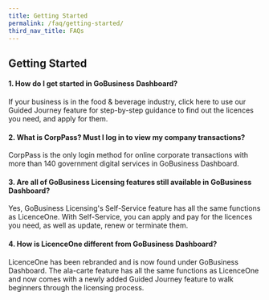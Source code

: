 ```yaml
---
title: Getting Started
permalink: /faq/getting-started/
third_nav_title: FAQs
---
```


## Getting Started

#### 1. How do I get started in GoBusiness Dashboard?

If your business is in the food & beverage industry, click here to use our Guided Journey feature for step-by-step guidance to find out the licences you need, and apply for them.

#### 2. What is CorpPass? Must I log in to view my company transactions?

CorpPass is the only login method for online corporate transactions with more than 140 government digital services in GoBusiness Dashboard.

#### 3. Are all of GoBusiness Licensing features still available in GoBusiness Dashboard?

Yes, GoBusiness Licensing's Self-Service feature has all the same functions as LicenceOne. With Self-Service, you can apply and pay for the licences you need, as well as update, renew or terminate them.

#### 4. How is LicenceOne different from GoBusiness Dashboard?

LicenceOne has been rebranded and is now found under GoBusiness Dashboard. The ala-carte feature has all the same functions as LicenceOne and now comes with a newly added Guided Journey feature to walk beginners through the licensing process.
